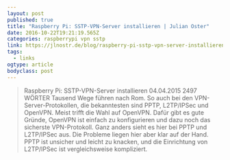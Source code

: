 ```yaml
---
layout: post
published: true
title: "Raspberry Pi: SSTP-VPN-Server installieren | Julian Oster"
date: 2016-10-22T19:21:19.565Z
categories: raspberrypi vpn sstp  
link: https://jlnostr.de/blog/raspberry-pi-sstp-vpn-server-installieren
tags:
  - links
ogtype: article
bodyclass: post
---
```


> Raspberry Pi: SSTP-VPN-Server installieren
04.04.2015 2497 WÖRTER
Tausend Wege führen nach Rom. So auch bei den VPN-Server-Protokollen, die bekanntesten sind PPTP, L2TP/IPSec und OpenVPN. Meist trifft die Wahl auf OpenVPN. Dafür gibt es gute Gründe, OpenVPN ist einfach zu konfigurieren und dazu noch das sicherste VPN-Protokoll. Ganz anders sieht es hier bei PPTP und L2TP/IPSec aus. Die Probleme liegen hier aber klar auf der Hand. PPTP ist unsicher und leicht zu knacken, und die Einrichtung von L2TP/IPSec ist vergleichsweise kompliziert.
